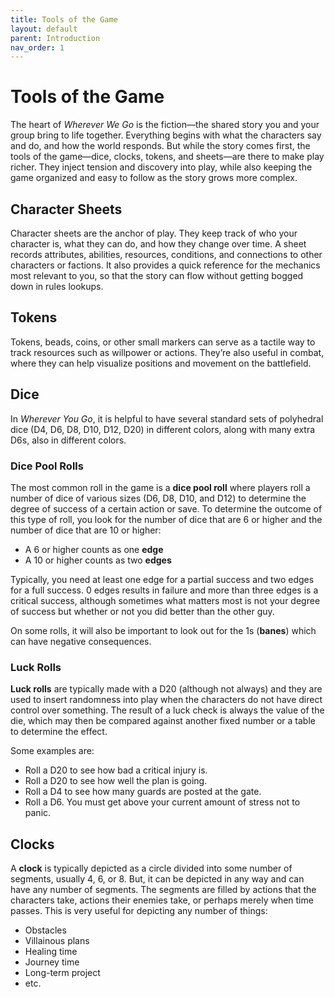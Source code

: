 ```yaml
---
title: Tools of the Game
layout: default
parent: Introduction
nav_order: 1
---
```

# Tools of the Game
The heart of *Wherever We Go* is the fiction—the shared story you and your group bring to life together. Everything begins with what the characters say and do, and how the world responds. But while the story comes first, the tools of the game—dice, clocks, tokens, and sheets—are there to make play richer. They inject tension and discovery into play, while also keeping the game organized and easy to follow as the story grows more complex.

## Character Sheets
Character sheets are the anchor of play. They keep track of who your character is, what they can do, and how they change over time. A sheet records attributes, abilities, resources, conditions, and connections to other characters or factions. It also provides a quick reference for the mechanics most relevant to you, so that the story can flow without getting bogged down in rules lookups.

## Tokens
Tokens, beads, coins, or other small markers can serve as a tactile way to track resources such as willpower or actions. They’re also useful in combat, where they can help visualize positions and movement on the battlefield.

## Dice
In *Wherever You Go*, it is helpful to have several standard sets of polyhedral dice (D4, D6, D8, D10, D12, D20) in different colors, along with many extra D6s, also in different colors.

### Dice Pool Rolls
The most common roll in the game is a **dice pool roll** where players roll a number of dice of various sizes (D6, D8, D10, and D12) to determine the degree of success of a certain action or save. To determine the outcome of this type of roll, you look for the number of dice that are 6 or higher and the number of dice that are 10 or higher:
- A 6 or higher counts as one **edge**
- A 10 or higher counts as two **edges**

Typically, you need at least one edge for a partial success and two edges for a full success. 0 edges results in failure and more than three edges is a critical success, although sometimes what matters most is not your degree of success but whether or not you did better than the other guy. 

On some rolls, it will also be important to look out for the 1s (**banes**) which can have negative consequences.

### Luck Rolls
**Luck rolls** are typically made with a D20 (although not always) and they are used to insert randomness into play when the characters do not have direct control over something. The result of a luck check is always the value of the die, which may then be compared against another fixed number or a table to determine the effect.

Some examples are:
- Roll a D20 to see how bad a critical injury is.
- Roll a D20 to see how well the plan is going.
- Roll a D4 to see how many guards are posted at the gate.
- Roll a D6. You must get above your current amount of stress not to panic.

## Clocks
A **clock** is typically depicted as a circle divided into some number of segments, usually 4, 6, or 8. But, it can be depicted in any way and can have any number of segments. The segments are filled by actions that the characters take, actions their enemies take, or perhaps merely when time passes. This is very useful for depicting any number of things:
- Obstacles
- Villainous plans
- Healing time
- Journey time
- Long-term project
- etc.